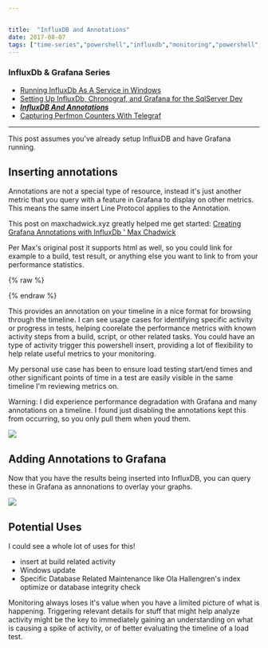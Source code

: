 ```yaml
---


title:  "InfluxDB and Annotations"
date: 2017-08-07
tags: ["time-series","powershell","influxdb","monitoring","powershell","sql-server","cool-tools","development"]
---
```


### InfluxDb & Grafana Series

*   [Running InfluxDb As A Service in Windows](https://www.sheldonhull.com/blog/running-influxdb-as-a-service-in-windows?rq=influx)
*   [Setting Up InfluxDb, Chronograf, and Grafana for the SqlServer Dev
](https://www.sheldonhull.com/blog/setting-up-influxdb-chronograf-and-grafana-for-the-sqlserver-dev?rq=influx)
*   **_[InfluxDB And Annotations](https://www.sheldonhull.com/blog/influxdb-an-annotations)_**
*   [Capturing Perfmon Counters With Telegraf](https://www.sheldonhull.com/blog/Capturing-Perfmon-Counters-With-Telegraf)

* * *

This post assumes you've already setup InfluxDB and have Grafana running.

## Inserting annotations

Annotations are not a special type of resource, instead it's just another metric that you query with a feature in Grafana to display on other metrics. This means the same insert Line Protocol applies to the Annotation.

This post on maxchadwick.xyz greatly helped me get started: [Creating Grafana Annotations with InfluxDb ' Max Chadwick](http://bit.ly/2pgmwtH)

Per Max's original post it supports html as well, so you could link for example to a build, test result, or anything else you want to link to from your performance statistics.

{% raw %}
 <script src="https://gist.github.com/sheldonhull/e95ca6d909f741ebe80fa28c6da4de5b.js"></script>
{% endraw %}


This provides an annotation on your timeline in a nice format for browsing through the timeline. I can see usage cases for identifying specific activity or progress in tests, helping coorelate the performance metrics with known activity steps from a build, script, or other related tasks. You could have an type of activity trigger this powershell insert, providing a lot of flexibility to help relate useful metrics to your monitoring.

My personal use case has been to ensure load testing start/end times and other significant points of time in a test are easily visible in the same timeline I'm reviewing metrics on.

Warning: I did experience performance degradation with Grafana and many annotations on a timeline. I found just disabling the annotations kept this from occurring, so you only pull them when youd them.

![](/assets/img/inserting+annotation+shows+on+graph.pnginserting+annotation+shows+on+graph?format=original)

## Adding Annotations to Grafana

Now that you have the results being inserted into InfluxDB, you can query these in Grafana as annonations to overlay your graphs.

![](/assets/img/Adding+Annotation+To+Grafana+to+pull+from+InfluxDB.pngAdding+Annotation+To+Grafana+to+pull+from+InfluxDB?format=original)

## Potential Uses

I could see a whole lot of uses for this!

*   insert at build related activity
*   Windows update
*   Specific Database Related Maintenance like Ola Hallengren&#39;s index optimize or database integrity check

Monitoring always loses it&#39;s value when you have a limited picture of what is happening. Triggering relevant details for stuff that might help analyze activity might be the key to immediately gaining an understanding on what is causing a spike of activity, or of better evaluating the timeline of a load test.
